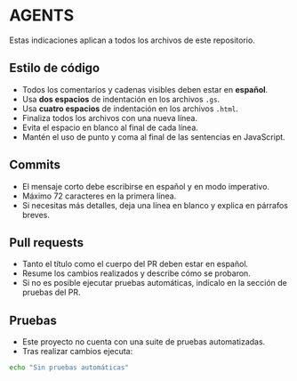 # AGENTS

Estas indicaciones aplican a todos los archivos de este repositorio.

## Estilo de código
- Todos los comentarios y cadenas visibles deben estar en **español**.
- Usa **dos espacios** de indentación en los archivos `.gs`.
- Usa **cuatro espacios** de indentación en los archivos `.html`.
- Finaliza todos los archivos con una nueva línea.
- Evita el espacio en blanco al final de cada línea.
- Mantén el uso de punto y coma al final de las sentencias en JavaScript.

## Commits
- El mensaje corto debe escribirse en español y en modo imperativo.
- Máximo 72 caracteres en la primera línea.
- Si necesitas más detalles, deja una línea en blanco y explica en párrafos breves.

## Pull requests
- Tanto el título como el cuerpo del PR deben estar en español.
- Resume los cambios realizados y describe cómo se probaron.
- Si no es posible ejecutar pruebas automáticas, indícalo en la sección de pruebas del PR.

## Pruebas
- Este proyecto no cuenta con una suite de pruebas automatizadas.
- Tras realizar cambios ejecuta:

```bash
echo "Sin pruebas automáticas"
```

